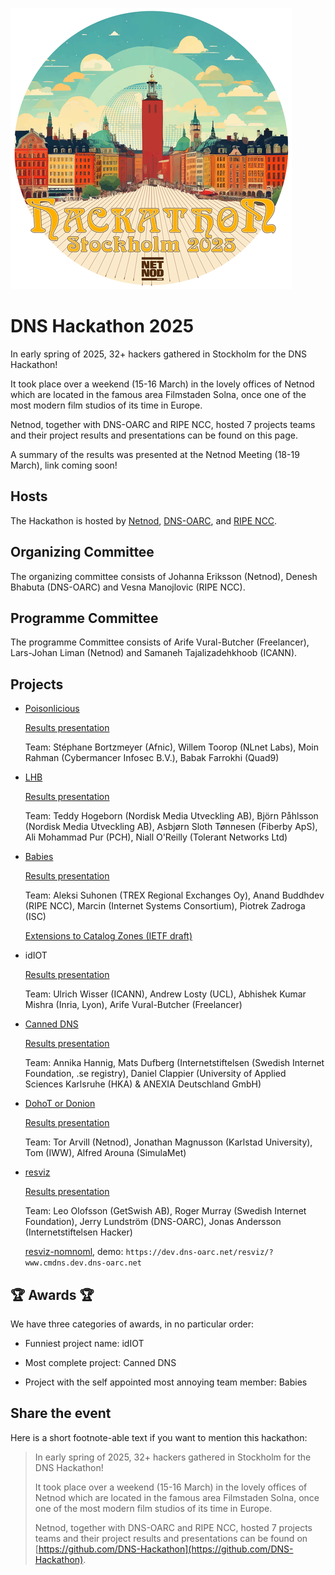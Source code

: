 ![DNS Hackathon 2025](/Hackathon_Stockholm_2025_first.png)

# DNS Hackathon 2025

In early spring of 2025, 32+ hackers gathered in Stockholm for the DNS Hackathon!

It took place over a weekend (15-16 March) in the lovely offices of Netnod which are located in the famous area Filmstaden Solna, once one of the most modern film studios of its time in Europe.

Netnod, together with DNS-OARC and RIPE NCC, hosted 7 projects teams and their project results and presentations can be found on this page.

A summary of the results was presented at the Netnod Meeting (18-19 March), link coming soon!

## Hosts

The Hackathon is hosted by [Netnod](https://www.netnod.se/), [DNS-OARC](https://www.dns-oarc.net/), and [RIPE NCC](https://www.ripe.net/).

## Organizing Committee

The organizing committee consists of Johanna Eriksson (Netnod), Denesh Bhabuta (DNS-OARC) and Vesna Manojlovic (RIPE NCC).

## Programme Committee

The programme Committee consists of Arife Vural-Butcher (Freelancer), Lars-Johan Liman (Netnod) and Samaneh Tajalizadehkhoob (ICANN).

## Projects

- [Poisonlicious](https://github.com/DNS-Hackathon/Poisonlicious)

  [Results presentation](https://dns-hackathon.github.io/Poisonlicious/cache-poisonlicious-presentation.html)

  Team: Stéphane Bortzmeyer (Afnic), Willem Toorop (NLnet Labs), Moin Rahman (Cybermancer Infosec B.V.), Babak Farrokhi (Quad9)

- [LHB](https://github.com/DNS-Hackathon/LHB)

  [Results presentation](https://github.com/DNS-Hackathon/LHB/blob/main/Slides.pdf)

  Team: Teddy Hogeborn (Nordisk Media Utveckling AB), Björn Påhlsson (Nordisk Media Utveckling AB), Asbjørn Sloth Tønnesen (Fiberby ApS), Ali Mohammad Pur (PCH), Niall O'Reilly (Tolerant Networks Ltd)

- [Babies](https://github.com/DNS-Hackathon/Stork-DNS-Zone-Viewer)

  [Results presentation](https://github.com/DNS-Hackathon/Stork-DNS-Zone-Viewer/blob/main/babies-project-summary.pdf)

  Team: Aleksi Suhonen (TREX Regional Exchanges Oy), Anand Buddhdev (RIPE NCC), Marcin (Internet Systems Consortium), Piotrek Zadroga (ISC)

  [Extensions to Catalog Zones (IETF draft)](https://github.com/DNS-Hackathon/catalog-extensions-draft)

- idIOT

  [Results presentation](https://github.com/DNS-Hackathon/SupportingDocs/blob/main/IdiOT.pdf)

  Team: Ulrich Wisser (ICANN), Andrew Losty (UCL), Abhishek Kumar Mishra (Inria, Lyon), Arife Vural-Butcher (Freelancer)

- [Canned DNS](https://gitlab.com/canneddns/canneddns)

  [Results presentation](https://gitlab.com/canneddns/canneddns/-/blob/main/doc/CannedDNS%20DNS%20Hackathon%202025.pdf)

  Team: Annika Hannig, Mats Dufberg (Internetstiftelsen (Swedish Internet Foundation, .se registry), Daniel Clappier (University of Applied Sciences Karlsruhe (HKA) & ANEXIA Deutschland GmbH)

- [DohoT or Donion](https://github.com/DNS-Hackathon/DoHot-or-Donion)

  [Results presentation](https://github.com/DNS-Hackathon/DoHot-or-Donion/blob/main/slides/main.pdf)

  Team: Tor Arvill (Netnod), Jonathan Magnusson (Karlstad University), Tom (IWW), Alfred Arouna (SimulaMet)

- [resviz](https://github.com/DNS-Hackathon/resviz)

  [Results presentation](https://github.com/DNS-Hackathon/resviz/blob/main/Docs/resviz-presentation.pdf)

  Team: Leo Olofsson (GetSwish AB), Roger Murray (Swedish Internet Foundation), Jerry Lundström (DNS-OARC), Jonas Andersson (Internetstiftelsen Hacker)

  [resviz-nomnoml](https://github.com/DNS-Hackathon/resviz-nomnoml), demo: `https://dev.dns-oarc.net/resviz/?www.cmdns.dev.dns-oarc.net`

## 🏆️ Awards 🏆️

We have three categories of awards, in no particular order:

- Funniest project name: idIOT

- Most complete project: Canned DNS

- Project with the self appointed most annoying team member: Babies

## Share the event

Here is a short footnote-able text if you want to mention this hackathon:

> In early spring of 2025, 32+ hackers gathered in Stockholm for the DNS Hackathon!
>
> It took place over a weekend (15-16 March) in the lovely offices of Netnod which are located in the famous area Filmstaden Solna, once one of the most modern film studios of its time in Europe.
>
> Netnod, together with DNS-OARC and RIPE NCC, hosted 7 projects teams and their project results and presentations can be found on [https://github.com/DNS-Hackathon](https://github.com/DNS-Hackathon).

